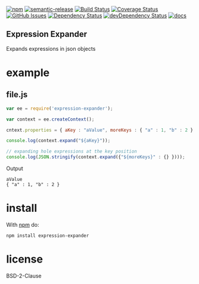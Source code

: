 
[![npm](https://img.shields.io/npm/v/expression-expander.svg)](https://www.npmjs.com/package/expression-expander)
[![semantic-release](https://img.shields.io/badge/%20%20%F0%9F%93%A6%F0%9F%9A%80-semantic--release-e10079.svg)](https://github.com/arlac77/expression-expander)
[![Build Status](https://secure.travis-ci.org/arlac77/expression-expander.png)](http://travis-ci.org/arlac77/expression-expander)
[![Coverage Status](https://coveralls.io/repos/arlac77/expression-expander/badge.svg?branch=master&service=github)](https://coveralls.io/github/arlac77/expression-expander?branch=master)
[![GitHub Issues](https://img.shields.io/github/issues/arlac77/expression-expander.svg?style=flat-square)](https://github.com/arlac77/expression-expander/issues)
[![Dependency Status](https://david-dm.org/arlac77/expression-expander.svg)](https://david-dm.org/arlac77/expression-expander)
[![devDependency Status](https://david-dm.org/arlac77/expression-expander/dev-status.svg)](https://david-dm.org/arlac77/expression-expander#info=devDependencies)
[![docs](http://inch-ci.org/github/arlac77/expression-expander.svg?branch=master)](http://inch-ci.org/github/arlac77/expression-expander)

Expression Expander
-------------------

Expands expressions in json objects

# example

## file.js

```js
var ee = require('expression-expander');

var context = ee.createContext();

cntext.properties = { aKey : "aValue", moreKeys : { "a" : 1, "b" : 2 } };

console.log(context.expand("${aKey}"));

// expanding hole expressions at the key position
console.log(JSON.stringify(context.expand({"${moreKeys}" : {} })));
```

Output

```
aValue
{ "a" : 1, "b" : 2 }
```

# install

With [npm](http://npmjs.org) do:

```
npm install expression-expander
```

# license

BSD-2-Clause

